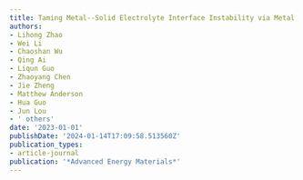 ```yaml
---
title: Taming Metal--Solid Electrolyte Interface Instability via Metal Strain Hardening
authors:
- Lihong Zhao
- Wei Li
- Chaoshan Wu
- Qing Ai
- Liqun Guo
- Zhaoyang Chen
- Jie Zheng
- Matthew Anderson
- Hua Guo
- Jun Lou
- ' others'
date: '2023-01-01'
publishDate: '2024-01-14T17:09:58.513560Z'
publication_types:
- article-journal
publication: '*Advanced Energy Materials*'
---
```


